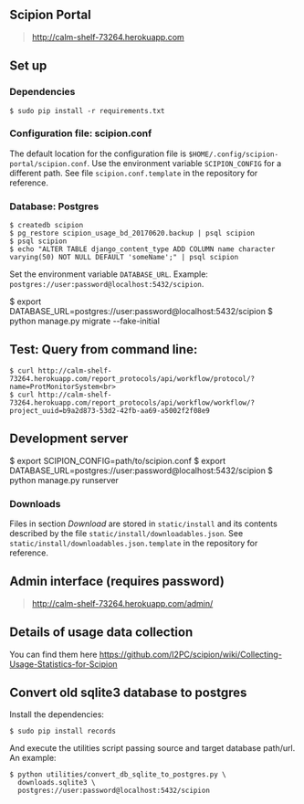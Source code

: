 

## Scipion Portal

> http://calm-shelf-73264.herokuapp.com

## Set up

### Dependencies

```
$ sudo pip install -r requirements.txt
```

### Configuration file: scipion.conf

The default location for the configuration file is `$HOME/.config/scipion-portal/scipion.conf`.
Use the environment variable `SCIPION_CONFIG` for a different path. See file `scipion.conf.template`
in the repository for reference.

### Database: Postgres

```
$ createdb scipion
$ pg_restore scipion_usage_bd_20170620.backup | psql scipion
$ psql scipion
$ echo "ALTER TABLE django_content_type ADD COLUMN name character varying(50) NOT NULL DEFAULT 'someName';" | psql scipion
```

Set the environment variable `DATABASE_URL`. Example: `postgres://user:password@localhost:5432/scipion`.

$ export DATABASE_URL=postgres://user:password@localhost:5432/scipion
$ python manage.py migrate --fake-initial

## Test: Query from command line:

```
$ curl http://calm-shelf-73264.herokuapp.com/report_protocols/api/workflow/protocol/?name=ProtMonitorSystem<br>
$ curl http://calm-shelf-73264.herokuapp.com/report_protocols/api/workflow/workflow/?project_uuid=b9a2d873-53d2-42fb-aa69-a5002f2f08e9
```

## Development server

$ export SCIPION_CONFIG=path/to/scipion.conf
$ export DATABASE_URL=postgres://user:password@localhost:5432/scipion
$ python manage.py runserver

### Downloads

Files in section _Download_ are stored in `static/install` and its contents described by the file
`static/install/downloadables.json`. See `static/install/downloadables.json.template` in the repository
for reference.

## Admin interface (requires password)

> http://calm-shelf-73264.herokuapp.com/admin/

## Details of usage data collection

You can find them here https://github.com/I2PC/scipion/wiki/Collecting-Usage-Statistics-for-Scipion

## Convert old sqlite3 database to postgres

Install the dependencies:

```
$ sudo pip install records
```

And execute the utilities script passing source and target database path/url. An example:

```
$ python utilities/convert_db_sqlite_to_postgres.py \
  downloads.sqlite3 \
  postgres://user:password@localhost:5432/scipion
```
